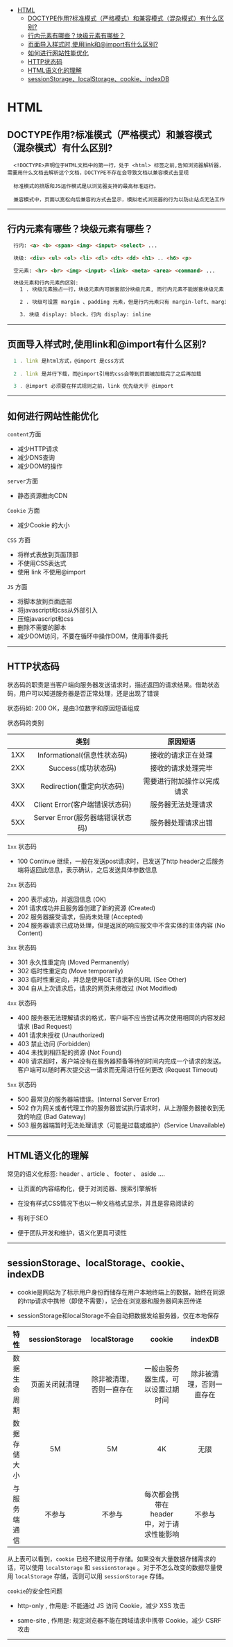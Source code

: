 <!-- GFM-TOC -->
* [HTML](#HTML)
    * [DOCTYPE作用?标准模式（严格模式）和兼容模式（混杂模式）有什么区别?](#doctype作用标准模式严格模式和兼容模式混杂模式有什么区别)
    * [行内元素有哪些？块级元素有哪些？](#行内元素有哪些块级元素有哪些)
    * [页面导入样式时,使用link和@import有什么区别?](#页面导入样式时使用link和import有什么区别)
    * [如何进行网站性能优化](#如何进行网站性能优化)
    * [HTTP状态码](#HTTP状态码)
    * [HTML语义化的理解](#HTML语义化的理解)
    * [sessionStorage、localStorage、cookie、indexDB](#sessionstoragelocalstoragecookieindexdb)
<!-- GFM-TOC -->

# HTML

## DOCTYPE作用?标准模式（严格模式）和兼容模式（混杂模式）有什么区别?

```javacript
  <!DOCTYPE>声明位于HTML文档中的第一行，处于 <html> 标签之前,告知浏览器解析器，需要用什么文档去解析这个文档，DOCTYPE不存在会导致文档以兼容模式去呈现

  标准模式的排版和JS运作模式是以浏览器支持的最高标准运行。

  兼容模式中，页面以宽松向后兼容的方式去显示，模拟老式浏览器的行为以防止站点无法工作

```
-------

## 行内元素有哪些？块级元素有哪些？
```html
  行内: <a> <b> <span> <img> <input> <select> ...

  块级: <div> <ul> <ol> <li> <dl> <dt> <dd> <h1> .. <h6> <p>

  空元素: <hr> <br> <img> <input> <link> <meta> <area> <command> ...

  块级元素和行内元素的区别: 
    1 . 块级元素独占一行，块级元素内可嵌套部分块级元素, 而行内元素不能嵌套块级元素

    2 . 块级可设置 margin 、padding 元素，但是行内元素只有 margin-left、margin-right 和 padding-left、padding-right 有效

    3. 块级 display: block，行内 display: inline

```

------

## 页面导入样式时,使用link和@import有什么区别?
```javascript
  1 . link 是html方式，@import 是css方式
  
  2 . link 是并行下载，而@import引用的css会等到页面被加载完了之后再加载

  3 . @import 必须要在样式规则之前，link 优先级大于 @import

```

------

## 如何进行网站性能优化
`content`方面

- 减少HTTP请求
- 减少DNS查询
- 减少DOM的操作

`server`方面

- 静态资源推向CDN

`Cookie` 方面

- 减少Cookie 的大小

`CSS` 方面
- 将样式表放到页面顶部
- 不使用CSS表达式
- 使用 link 不使用@import 

`JS` 方面

- 将脚本放到页面底部
- 将javascript和css从外部引入
- 压缩javascript和css
- 删除不需要的脚本
- 减少DOM访问，不要在循环中操作DOM，使用事件委托

-------

## HTTP状态码
状态码的职责是当客户端向服务器发送请求时，描述返回的请求结果。借助状态码，用户可以知道服务器是否正常处理，还是出现了错误

状态码如: 200 OK，是由3位数字和原因短语组成

状态码的类别

|  | 类别 | 原因短语 | 
| :------: | :------: | :------: | 
| 1XX | Informational(信息性状态码) |  接收的请求正在处理 |
| 2XX | Success(成功状态码) |  接收的请求处理完毕 |
| 3XX | Redirection(重定向状态码) |  需要进行附加操作以完成请求 |
| 4XX | Client Error(客户端错误状态码) |  服务器无法处理请求 |
| 5XX | Server Error(服务器端错误状态码) | 服务器处理请求出错 |


`1xx` 状态码

- 100 Continue 继续，一般在发送post请求时，已发送了http header之后服务端将返回此信息，表示确认，之后发送具体参数信息

`2xx` 状态码

- 200 表示成功，并返回信息 (OK)
- 201 请求成功并且服务器创建了新的资源 (Created)
- 202 服务器接受请求，但尚未处理 (Accepted)
- 204 服务器请求已成功处理，但是返回的响应报文中不含实体的主体内容 (No Content)

`3xx` 状态码

- 301 永久性重定向 (Moved Permanently)
- 302 临时性重定向 (Move temporarily)
- 303 临时性重定向，并总是使用GET请求新的URL (See Other)
- 304 自从上次请求后，请求的网页未修改过 (Not Modified)

`4xx` 状态码

- 400 服务器无法理解请求的格式，客户端不应当尝试再次使用相同的内容发起请求 (Bad Request)
- 401 请求未授权 (Unauthorized)
- 403 禁止访问 (Forbidden)
- 404 未找到相匹配的资源 (Not Found)
- 408 请求超时，客户端没有在服务器预备等待的时间内完成一个请求的发送。客户端可以随时再次提交这一请求而无需进行任何更改 (Request Timeout)

`5xx` 状态码

- 500 最常见的服务器端错误。(Internal Server Error)
- 502 作为网关或者代理工作的服务器尝试执行请求时，从上游服务器接收到无效的响应 (Bad Gateway)
- 503 服务器端暂时无法处理请求（可能是过载或维护）(Service Unavailable)

------

## HTML语义化的理解

常见的语义化标签: header 、article 、 footer 、 aside ....

- 让页面的内容结构化，便于对浏览器、搜索引擎解析

- 在没有样式CSS情况下也以一种文档格式显示，并且是容易阅读的

- 有利于SEO

- 便于团队开发和维护，语义化更具可读性

--------

## sessionStorage、localStorage、cookie、indexDB

- cookie是网站为了标示用户身份而储存在用户本地终端上的数据，始终在同源的http请求中携带（即使不需要），记会在浏览器和服务器间来回传递

- sessionStorage和localStorage不会自动把数据发给服务器，仅在本地保存

| 特性 | sessionStorage | localStorage | cookie | indexDB |
| :------: | :------: | :------: | :------: | :------: | 
| 数据生命周期 | 页面关闭就清理 |  除非被清理，否则一直存在 | 一般由服务器生成，可以设置过期时间 | 除非被清理，否则一直存在 |
| 数据存储大小 | 5M |  5M | 4K | 无限 |
| 与服务端通信	 | 不参与 |  不参与 | 每次都会携带在 header 中，对于请求性能影响 | 不参与 |

从上表可以看到，`cookie` 已经不建议用于存储。如果没有大量数据存储需求的话，可以使用 `localStorage` 和 `sessionStorage` 。对于不怎么改变的数据尽量使用 `localStorage` 存储，否则可以用 `sessionStorage` 存储。

`cookie`的安全性问题

- http-only , 作用是: 不能通过 JS 访问 Cookie，减少 XSS 攻击

- same-site , 作用是: 规定浏览器不能在跨域请求中携带 Cookie，减少 CSRF 攻击

--------
